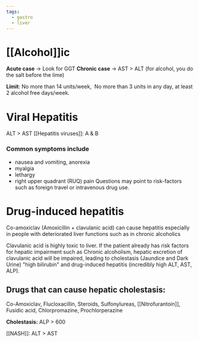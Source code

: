 ```yaml
---
tags:
  - gastro
  - liver
---
```

# [[Alcohol]]ic
**Acute case** -> Look for GGT 
**Chronic case** -> AST > ALT (for alcohol, you do the salt before the lime)

**Limit**: No more than 14 units/week,  No more than 3 units in any day, at least 2 alcohol free days/week. 

# Viral Hepatitis
ALT > AST
[[Hepatitis viruses]]: A & B
### Common symptoms include 
- nausea and vomiting, anorexia 
- myalgia 
- lethargy 
- right upper quadrant (RUQ) pain 
Questions may point to risk-factors such as foreign travel or intravenous drug use. 
# Drug-induced hepatitis
Co-amoxiclav (Amoxicillin + clavulanic acid) can cause hepatitis especially in people with deteriorated liver functions such as in chronic alcoholics

Clavulanic acid is highly toxic to liver. If the patient already has risk factors for hepatic impairment such as Chronic alcoholism, hepatic excretion of clavulanic acid will be impaired, leading to cholestasis (Jaundice and Dark Urine) "high bilirubin" and drug-induced hepatitis (incredibly high ALT, AST, ALP).

## Drugs that can cause hepatic cholestasis:
Co-Amoxiclav, Flucloxacillin, Steroids, Sulfonylureas, [[Nitrofurantoin]], Fusidic acid, Chlorpromazine, Prochlorperazine

**Cholestasis:** ALP > 600

[[NASH]]: ALT > AST